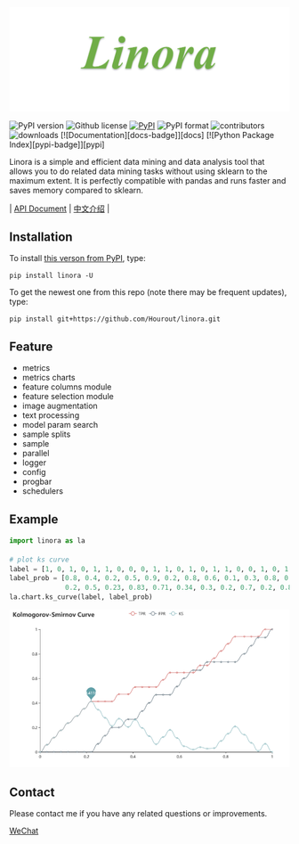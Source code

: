 ![](https://github.com/Hourout/linora/blob/master/image/linora.png)


![PyPI version](https://img.shields.io/pypi/pyversions/linora.svg)
![Github license](https://img.shields.io/github/license/Hourout/linora.svg)
[![PyPI](https://img.shields.io/pypi/v/linora.svg)](https://pypi.python.org/pypi/linora)
![PyPI format](https://img.shields.io/pypi/format/linora.svg)
![contributors](https://img.shields.io/github/contributors/Hourout/linora)
![downloads](https://img.shields.io/pypi/dm/linora.svg)
[![Documentation][docs-badge]][docs] 
[![Python Package Index][pypi-badge]][pypi]

Linora is a simple and efficient data mining and data analysis tool that allows you to do related data mining tasks without using sklearn to the maximum extent. It is perfectly compatible with pandas and runs faster and saves memory compared to sklearn.


| [API Document](https://www.yuque.com/jinqing-ps0ax/linora/htibub) | [中文介绍](https://github.com/Hourout/linora/blob/master/document/Chinese.md) |

## Installation

To install [this verson from PyPI](https://pypi.org/project/linora/), type:

```
pip install linora -U
```

To get the newest one from this repo (note there may be frequent updates), type:

```
pip install git+https://github.com/Hourout/linora.git
```

## Feature
- metrics
- metrics charts
- feature columns module
- feature selection module
- image augmentation
- text processing
- model param search
- sample splits
- sample
- parallel
- logger
- config
- progbar
- schedulers

## Example

```python
import linora as la

# plot ks curve
label = [1, 0, 1, 0, 1, 1, 0, 0, 0, 1, 1, 0, 1, 0, 1, 1, 0, 0, 1, 0, 1, 0, 1, 1, 0, 0, 0, 1, 1, 0, 1, 1]
label_prob = [0.8, 0.4, 0.2, 0.5, 0.9, 0.2, 0.8, 0.6, 0.1, 0.3, 0.8, 0.3, 0.9, 0.2, 0.84, 
              0.2, 0.5, 0.23, 0.83, 0.71, 0.34, 0.3, 0.2, 0.7, 0.2, 0.8, 0.3, 0.59, 0.26, 0.16, 0.13, 0.8]
la.chart.ks_curve(label, label_prob)
```
![](https://github.com/Hourout/linora/blob/master/image/ks_curve.png)

## Contact
Please contact me if you have any related questions or improvements.

[WeChat](https://github.com/Hourout/linora/blob/master/image/hourout_wechat.jpg)
